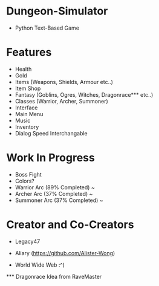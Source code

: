 # Dungeon-Simulator
* Python Text-Based Game

# Features
* Health
* Gold
* Items (Weapons, Shields, Armour etc..)
* Item Shop
* Fantasy (Goblins, Ogres, Witches, Dragonrace*** etc..) 
* Classes (Warrior, Archer, Summoner)
* Interface
* Main Menu
* Music
* Inventory
* Dialog Speed Interchangable

# Work In Progress
* Boss Fight
* Colors?
* Warrior Arc (89% Completed) ~
* Archer Arc (37% Completed) ~
* Summoner Arc (37% Completed) ~

# Creator and Co-Creators
* Legacy47

* Aliary (https://github.com/Alister-Wong)
* World Wide Web :^)






*** Dragonrace Idea from RaveMaster
